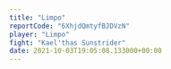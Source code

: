 ```yaml
---
title: "Limpo"
reportCode: "6XhjdQmtyfBJDVzN"
player: "Limpo"
fight: "Kael'thas Sunstrider"
date: 2021-10-03T19:05:08.133000+00:00
---
```

